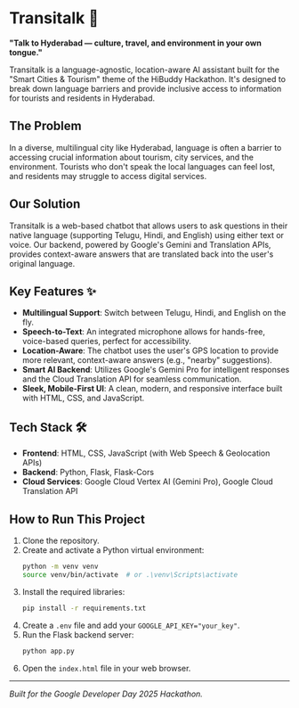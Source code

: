 # Transitalk 🤖

**"Talk to Hyderabad — culture, travel, and environment in your own tongue."**

Transitalk is a language-agnostic, location-aware AI assistant built for the "Smart Cities & Tourism" theme of the HiBuddy Hackathon. It's designed to break down language barriers and provide inclusive access to information for tourists and residents in Hyderabad.

## The Problem

In a diverse, multilingual city like Hyderabad, language is often a barrier to accessing crucial information about tourism, city services, and the environment. Tourists who don't speak the local languages can feel lost, and residents may struggle to access digital services.

## Our Solution

Transitalk is a web-based chatbot that allows users to ask questions in their native language (supporting Telugu, Hindi, and English) using either text or voice. Our backend, powered by Google's Gemini and Translation APIs, provides context-aware answers that are translated back into the user's original language.

## Key Features ✨

* **Multilingual Support**: Switch between Telugu, Hindi, and English on the fly.
* **Speech-to-Text**: An integrated microphone allows for hands-free, voice-based queries, perfect for accessibility.
* **Location-Aware**: The chatbot uses the user's GPS location to provide more relevant, context-aware answers (e.g., "nearby" suggestions).
* **Smart AI Backend**: Utilizes Google's Gemini Pro for intelligent responses and the Cloud Translation API for seamless communication.
* **Sleek, Mobile-First UI**: A clean, modern, and responsive interface built with HTML, CSS, and JavaScript.

## Tech Stack 🛠️

* **Frontend**: HTML, CSS, JavaScript (with Web Speech & Geolocation APIs)
* **Backend**: Python, Flask, Flask-Cors
* **Cloud Services**: Google Cloud Vertex AI (Gemini Pro), Google Cloud Translation API

## How to Run This Project

1.  Clone the repository.
2.  Create and activate a Python virtual environment:
    ```bash
    python -m venv venv
    source venv/bin/activate  # or .\venv\Scripts\activate
    ```
3.  Install the required libraries:
    ```bash
    pip install -r requirements.txt
    ```
4.  Create a `.env` file and add your `GOOGLE_API_KEY="your_key"`.
5.  Run the Flask backend server:
    ```bash
    python app.py
    ```
6.  Open the `index.html` file in your web browser.

---
*Built for the Google Developer Day 2025 Hackathon.*